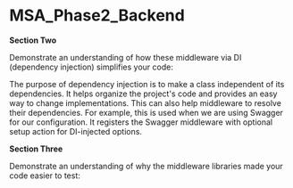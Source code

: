 # MSA_Phase2_Backend

**Section Two**

Demonstrate an understanding of how these middleware via DI (dependency injection) simplifies your code:

The purpose of dependency injection is to make a class independent of its dependencies. It helps organize the project's code and provides
an easy way to change implementations. This can also help middleware to resolve their dependencies. For example, this is used when we are using 
Swagger for our configuration. It registers the Swagger middleware with optional setup action for DI-injected options.

**Section Three**

Demonstrate an understanding of why the middleware libraries made your code easier to test:

